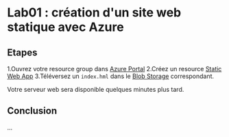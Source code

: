 # Lab01 : création d'un site web statique avec Azure


## Etapes
1.Ouvrez votre resource group dans [Azure Portal](https://portal.azure.com)
2.Créez un resource  [Static Web App](https://docs.microsoft.com/fr-fr/azure/static-web-apps/)
3.Téléversez un `index.hml` dans le [Blob Storage](https://docs.microsoft.com/fr-fr/azure/storage/blobs/storage-blobs-introduction) correspondant.

Votre serveur web sera disponible quelques minutes plus tard.

## Conclusion
...
